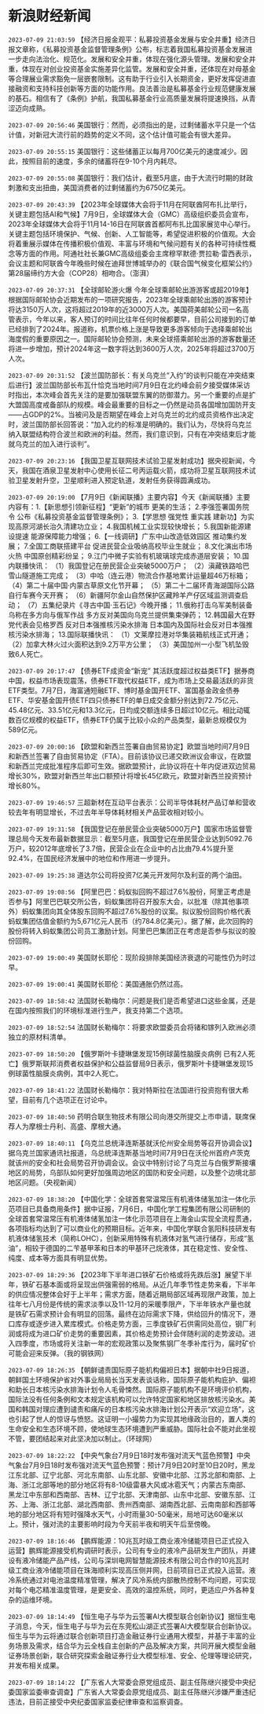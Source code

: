 # 新浪财经新闻
`2023-07-09 21:03:59` 【经济日报金观平：私募投资基金发展与安全并重】经济日报文章称，《私募投资基金监督管理条例》公布，标志着我国私募投资基金发展进一步走向法治化、规范化。发展和安全并重，体现在强化源头管理。发展和安全并重，体现在对创业投资基金实施差异化监管。发展和安全并重，还体现在对母基金等合理展业需求豁免一层嵌套限制。这有助于行业引入长期资金，更好发挥促进直接融资和支持科技创新等方面的功能作用。良法善治是私募基金行业规范健康发展的基石。相信有了《条例》护航，我国私募基金行业高质量发展将提速换挡，从青涩迈向成熟。

`2023-07-09 20:56:46` 美国银行：然而，必须指出的是，过剩储蓄水平只是一个估计值，对新冠大流行前的趋势的定义不同，这个估计值可能会有很大差异。

`2023-07-09 20:55:15` 美国银行：这些储蓄正以每月700亿美元的速度减少。因此，按照目前的速度，多余的储蓄将在9-10个月内耗尽。

`2023-07-09 20:55:08` 美国银行：我们估计，截至5月底，由于大流行时期的财政刺激和支出扭曲，美国消费者的过剩储蓄约为6750亿美元。

`2023-07-09 20:43:39` 【2023年全球媒体大会将于11月在阿联酋阿布扎比举行，关键主题包括AI和气候】7月9日，全球媒体大会（GMC）高级组织委员会宣布，2023年全球媒体大会将于11月14-16日在阿联酋首都阿布扎比国家展览中心举行。关键主题包括环境保护、气候、创新、人工智能等，希望促进积极的价值观。大会将着重展示媒体在传播积极价值观、丰富与环境和气候问题有关的各种可持续性概念等方面的作用。阿通社社长兼GMC高级组委会主席穆罕默德·贾拉勒·雷西表示，会议主题和阿联酋今年晚些时候在迪拜世博城举办的《联合国气候变化框架公约》第28届缔约方大会（COP28）相吻合。（澎湃）

`2023-07-09 20:37:31` 【全球邮轮游火爆 今年全球乘邮轮出游游客或超2019年】根据国际邮轮协会近期发布的一项研究报告，2023年全球乘邮轮出游的游客预计将达3150万人次，这将超过2019年的近3000万人次。美国荷美邮轮公司一名高管表示，今年以来，客人预订的时间比往年任何时候都要早，目前公司接到的订单已经排到了2024年。报道称，机票价格上涨是导致更多游客倾向于选择乘邮轮出海度假的重要原因之一。国际邮轮协会预测，未来全球搭乘邮轮出游的游客数量还将进一步增加，预计2024年这一数字将达到3600万人次，2025年将超过3700万人次。

`2023-07-09 20:31:52`   【波兰国防部长：有关乌克兰“入约”的谈判只能在冲突结束后进行】波兰国防部长布瓦什恰克当地时间7月9日在北约峰会前夕接受媒体采访时指出，本次峰会首先关注的是要加强联盟东翼的防御潜力。另一个重要的点是扩大盟国高度戒备部队的规模。峰会最重要的目标之一仍然是动员各国增加国防开支——占GDP的2%。当被问及是否期望在峰会上对乌克兰的北约成员资格作出决定时，波兰国防部长回答说：“加入北约的标准是明确的。我们认为，尽快将乌克兰纳入联盟结构符合波兰和欧洲的利益。然而，我们意识到，只有在冲突结束后才能就乌克兰的加入进行谈判”。

`2023-07-09 20:23:16` 【我国卫星互联网技术试验卫星发射成功】据央视新闻，今天，我国在酒泉卫星发射中心使用长征二号丙运载火箭，成功将卫星互联网技术试验卫星发射升空，卫星顺利进入预定轨道，发射任务获得圆满成功。

`2023-07-09 20:19:00` 【7月9日《新闻联播》主要内容】今天《新闻联播》主要内容有：1.【新思想引领新征程】“更新”的城市 更美的生活； 2.李强签署国务院令 公布《私募投资基金监督管理条例》； 3.【学思想 强党性 重实践 建新功】为实现高原河湖长治久清建功立业； 4.我国机械工业实现较快增长； 5.我国新能源建设提速 能源保障能力增强； 6.【一线调研】广东中山改造低效园区 推动集约发展； 7.全国工商联搭建平台 促进民营企业吸纳高校毕业生就业； 8.文化演出市场火热 中国原创精彩纷呈； 9.江门中微子实验有机玻璃球完成赤道层安装； 10.国内联播快讯： （1）我国登记在册民营企业突破5000万户； （2）滇藏铁路哈巴雪山隧道施工完成； （3）中哈（连云港）物流合作基地累计运量超46万标箱； （4）第二十届中国·内蒙古草原文化节开幕； （5）第二十二届环青海湖国际公路自行车赛今天开赛； （6）新疆阿尔金山自然保护区藏羚羊产仔区域监测调查启动； （7）五集纪录片《寻古中国·玉石记》今晚开播； 11.俄称打击乌军美制装备 乌称在多方向与俄军作战 多方反对美国向乌克兰提供集束弹药； 12.韩国最大在野党代表会见格罗西 反对日本强推核污染水排海 日本国内及国际社会反对日本强推核污染水排海； 13.国际联播快讯： （1）文莱摩拉港对华集装箱航线正式开通； （2）加拿大林火过火面积达到9.2万平方公里； （3）美国加州一小型飞机坠毁致6人死亡。

`2023-07-09 20:17:47` 【债券ETF成资金“新宠” 其活跃度超过权益类ETF】据券商中国，权益市场表现震荡，债券ETF取代权益ETF，成为市场上交易最活跃的非货ETF类型。7月7日，海富通短融ETF、博时基金国开ETF、富国基金政金债券ETF、华安基金国开债ETF四只债券ETF的单日成交金额分别达到72.75亿元、45.48亿元、33.51亿元和13.3亿元，日均成交额连续多日超过10亿元。相比动辄数百亿规模的权益ETF，债券ETF仍属于比较小众的产品类型，最新总规模仅为589亿元。

`2023-07-09 20:00:16` 【欧盟和新西兰签署自由贸易协定】欧盟当地时间7月9日和新西兰签署了自由贸易协定（FTA）。目前该协议已递交欧洲议会审议，在欧盟和新西兰完成批准程序后即可生效。据欧盟预计，此协议将在十年内促进双边贸易增长30%，欧盟对新西兰年出口额预计将增长45亿欧元，欧盟对新西兰投资预计增长80%。

`2023-07-09 19:46:57`   三超新材在互动平台表示：公司半导体耗材产品订单和营收较去年有明显增长，不过去年半导体耗材相关产品营收相对较小。

`2023-07-09 19:31:58` 【我国登记在册民营企业突破5000万户】国家市场监督管理总局今天发布最新数据显示：截至5月底，我国登记在册民营企业达到5092.76万户，较2012年底增长了3.7倍，民营企业在企业中的占比由79.4%提升至92.4%，在国民经济发展中的地位和作用进一步提升。

`2023-07-09 19:25:38` 道达尔公司将投资7亿美元开发阿尔及利亚的两个油田。

`2023-07-09 19:08:56` 【阿里巴巴：蚂蚁拟回购不超过7.6%股份，阿里正考虑是否参与】阿里巴巴联交所公告，蚂蚁集团将召开股东大会，以批准（除其他事项外）蚂蚁集团向其全体股东回购不超过7.6%股份的议案。拟议股份回购价格代表蚂蚁集团估值金额约为5,671亿元人民币（约784.8亿美元）。据了解，此次回购的股份将转入蚂蚁集团公司员工激励计划。阿里巴巴集团正在考虑是否参与拟议的股份回购。

`2023-07-09 19:00:49` 美国财长耶伦：现阶段排除美国经济衰退的可能性仍为时过早。

`2023-07-09 19:00:41` 美国财长耶伦：美国通胀仍然过高。

`2023-07-09 18:58:42` 法国财长勒梅尔：问题是我们是否希望进口这些金属，还是在国内按照我们的环境标准进行生产，我支持第二个选项。

`2023-07-09 18:52:54` 法国财长勒梅尔：将要求欧盟委员会将锗和镓列入欧洲必须独立的原材料清单。

`2023-07-09 18:50:20`   【俄罗斯叶卡捷琳堡发现15例球菌性脑膜炎病例 已有2人死亡】俄罗斯联邦消费者权益保护和公益监督局9日表示，俄罗斯叶卡捷琳堡发现15例球菌性脑膜炎病例，其中2人死亡。

`2023-07-09 18:41:22` 法国财长勒梅尔：我对特斯拉在法国进行投资抱有很大希望，目前有几个选项正在讨论中。

`2023-07-09 18:40:50`   药明合联生物技术有限公司向港交所提交上市申请，联席保荐人为摩根士丹利、高盛、摩根大通。

`2023-07-09 18:40:11`   【乌克兰总统泽连斯基就沃伦州安全局势等召开协调会议】据乌克兰国家通讯社报道，乌总统泽连斯基当地时间7月9日在沃伦州首府卢茨克就该州的安全和社会局势召开协调会议。会议中特别讨论了乌克兰与白俄罗斯接壤地区的局势，乌部队如何更好加强周边地区的国防和安全问题，以及整个边境北部地区问题。（央视新闻）

`2023-07-09 18:38:20` 【中国化学：全球首套常温常压有机液体储氢加注一体化示范项目已具备商用条件】据中证报，7月6日，中国化学工程集团有限公司研制的全球首套常温常压有机液体储氢加注一体化示范项目在上海金山实现全流程贯通，各项指标均达到了可以商业化的预期目标。近年来，中国化学联合氢阳科技研发有机液体储氢技术（简称LOHC），创新采用特殊有机液体对氢气进行储存，形成“氢油”，相较于德国的二苄基甲苯和日本的甲基环己烷液体，其在稳定性、安全性、纯度、成本等方面具有明显优势。

`2023-07-09 18:29:36` 【2023年下半年进口铁矿石价格或将先跌后涨】展望下半年，铁矿石基本面或将呈现出供强需弱的格局。从近几年季节性走势来看，下半年的供应情况整体会好于上半年；需求方面，随着近期局部区域再现限产政策，加上往年七八月份是传统的需求淡季以及11-12月的采暖季限产，下半年铁水产量也就是铁矿石需求预计会有明显的回落。最终在边际需求下降，供给回升的情况下，港口库存或逐步进入累库模式。价格走势方面，三季度铁矿石供需同处高位，钢厂利润或将成为进口矿价走势的重要因素，其价格走势预计会伴随利润的走势波动。进入四季度，市场或将关注新一年的宏观政策以及聚焦钢厂冬季补库行为，届时矿价可能会迎来反弹。（我的钢铁网）

`2023-07-09 18:26:35` 【朝鲜谴责国际原子能机构偏袒日本】据朝中社9日报道，朝鲜国土环境保护省对外事业局局长当天发表谈话称，国际原子能机构庇护、偏袒和助长日本核污染水排海计划令人毛骨悚然。国际原子能机构不是环境评价机构，国际法没有任何条例和文本规定该机构可以允许特定国家和地区排放核污染水。美国和韩国对理应遭到谴责和痛斥的日本核污染水排海计划公开表示“欢迎立场”，这也引起了世人的惊讶与愤怒。这证明一小撮势力为实现其地缘政治目的，置人类的生命安全和生态环境不顾，使地球生态环境遭到严重威胁。国际社会不能对此坐视不管，要团结起来对此坚决加以制止。（环球网）

`2023-07-09 18:22:22` 【中央气象台7月9日18时发布强对流天气蓝色预警】中央气象台7月9日18时发布强对流天气蓝色预警：预计7月9日20时至10日20时，黑龙江东北部、辽宁北部、河北东南部、山东北部、安徽中北部、江苏北部和南部、上海、浙江北部等地的部分地区将有8-10级雷暴大风或冰雹天气；内蒙古东南部、黑龙江中东部和西南部、吉林、辽宁北部、天津南部、山东中北部、安徽东部、江苏、上海、浙江北部、湖北西南部、贵州西南部、湖南西北部、云南南部和西部等地的部分地区将有短时强降水天气，小时雨量30-50毫米，局地可达60毫米以上。预计，强对流的主要影响时段为今天前半夜和明天午后至傍晚。

`2023-07-09 18:16:46`   【鹏辉能源：10兆瓦时级工商业液冷储能项目已正式投入运营】鹏辉能源接受机构调研时表示，公司有专业的液冷产品研发生产团队，并建设有液冷储能产品产线，公司与深圳电网智慧能源技术有限公司合作的10兆瓦时级工商业液冷储能项目在珠海顺利实现高压侧并网，日前项目已正式投入运营。液冷系统通过对电池温度精准管理，解决了风冷系统内部散热控制不均问题，可实现对每个电芯精准温度管理，是更安全、高效的温控系统，同时，更适应户外各种复杂的运维环境。

`2023-07-09 18:14:49` 【恒生电子与华为云签署AI大模型联合创新协议】据恒生电子消息，今天，恒生电子与华为云在东莞松山湖正式签署AI大模型联合创新协议。恒生与华为云将通过联合创新项目打造金融证券行业通用大模型，并基于丰富的业务场景及需求，结合华为云全栈自主创新的产品及解决方案，共同开展大模型金融证券场景创新，联合研究探索金融证券行业大模型标准、安全、伦理等理论研究，并发布相关成果。

`2023-07-09 18:14:22`   【广东省人大常委会原党组成员、副主任陈继兴接受中央纪委国家监委审查调查】广东省人大常委会原党组成员、副主任陈继兴涉嫌严重违纪违法，目前正接受中央纪委国家监委纪律审查和监察调查。

